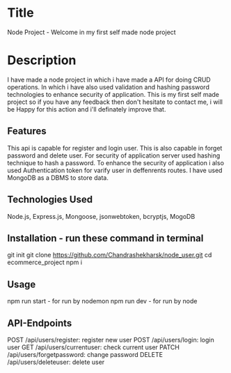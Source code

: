 # Title
Node Project - Welcome in my first self made node project

# Description
I have made a node project in which i have made a API for doing CRUD operations. In which i have also used validation and hashing password technologies to enhance security of application. This is my first self made project so if you have any feedback then don't hesitate to contact me, i will be Happy for this action and i'll definately  improve that.

## Features 
This api is capable for register and login user. This is also capable in forget password and delete user. For security of application  server used hashing technique to hash a password. To enhance the security of application i also used Authentication token for varify user in deffenrents routes. I have used MongoDB as a DBMS to store data.

## Technologies Used 
Node.js, Express.js, Mongoose, jsonwebtoken, bcryptjs, MogoDB

## Installation - run these command in terminal
git init
git clone https://github.com/Chandrashekharsk/node_user.git
cd ecommerce_project
npm i

## Usage
npm run start - for run by nodemon
npm run dev - for run by node


## API-Endpoints
POST /api/users/register:  register new user
POST /api/users/login:  login user
GET /api/users/currentuser:  check current user
PATCH /api/users/forgetpassword:   change password
DELETE /api/users/deleteuser:  delete user


